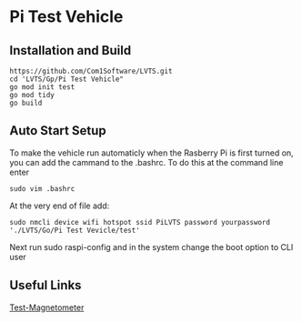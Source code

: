 # Pi Test Vehicle

## Installation and Build

```shell
https://github.com/Com1Software/LVTS.git
cd 'LVTS/Gp/Pi Test Vehicle"
go mod init test
go mod tidy
go build
```

## Auto Start Setup
To make the vehicle run automaticly when the Rasberry Pi is first turned on,
you can add the cammand to the .bashrc. To do this at the command line enter

```shell
sudo vim .bashrc
```

At the very end of file add:
```shell
sudo nmcli device wifi hotspot ssid PiLVTS password yourpassword
'./LVTS/Go/Pi Test Vevicle/test'
```
Next run sudo raspi-config and in the system change the boot option to CLI user


## Useful Links

[Test-Magnetometer](https://github.com/Com1Software/Test-Magnetometer)
